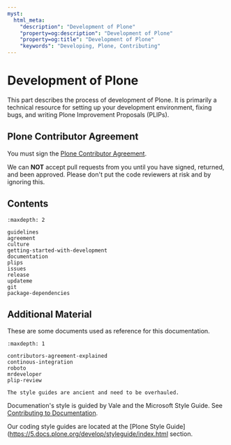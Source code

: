 ```yaml
---
myst:
  html_meta:
    "description": "Development of Plone"
    "property=og:description": "Development of Plone"
    "property=og:title": "Development of Plone"
    "keywords": "Developing, Plone, Contributing"
---
```


# Development of Plone

This part describes the process of development of Plone.
It is primarily a technical resource for setting up your development environment, fixing bugs, and writing Plone Improvement Proposals (PLIPs).


## Plone Contributor Agreement

You must sign the [Plone Contributor Agreement](https://plone.org/foundation/contributors-agreement).

We can **NOT** accept pull requests from you until you have signed, returned, and been approved.
Please don't put the code reviewers at risk and by ignoring this.


## Contents

```{toctree}
:maxdepth: 2

guidelines
agreement
culture
getting-started-with-development
documentation
plips
issues
release
updateme
git
package-dependencies
```


## Additional Material

These are some documents used as reference for this documentation.

```{toctree}
:maxdepth: 1

contributors-agreement-explained
continous-integration
roboto
mrdeveloper
plip-review
```

```{todo}
The style guides are ancient and need to be overhauled.
```

Documenation's style is guided by Vale and the Microsoft Style Guide.
See [Contributing to Documentation](https://6.docs.plone.org/contributing/index.html).

Our coding style guides are located at the [Plone Style Guide](https://5.docs.plone.org/develop/styleguide/index.html section.

